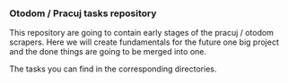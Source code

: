 ### Otodom / Pracuj tasks repository
This repository are going to contain early stages of the pracuj / otodom scrapers. Here we will create fundamentals for the future one big project and the done things are going to be merged into one.

The tasks you can find in the corresponding directories.
